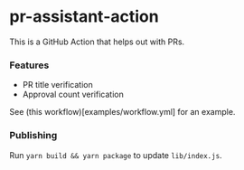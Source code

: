 # pr-assistant-action
This is a GitHub Action that helps out with PRs.

### Features
- PR title verification
- Approval count verification

See (this workflow)[examples/workflow.yml] for an example.

### Publishing
Run `yarn build && yarn package` to update `lib/index.js`.
